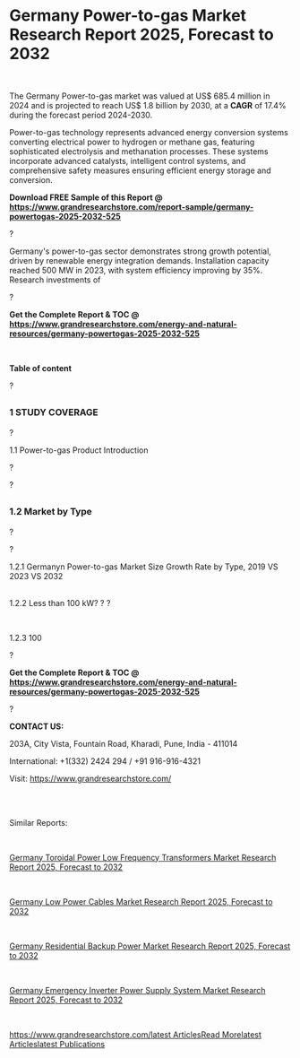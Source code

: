 <h1>Germany Power-to-gas Market Research Report 2025, Forecast to 2032</h1><br/><p>The Germany Power-to-gas market was valued at US$ 685.4 million in 2024 and is projected to reach US$ 1.8 billion by 2030, at a <strong>CAGR</strong> of 17.4% during the forecast period 2024-2030.</p>
 
 
 
 <p>Power-to-gas technology represents advanced energy conversion systems converting electrical power to hydrogen or methane gas, featuring sophisticated electrolysis and methanation processes. These systems incorporate advanced catalysts, intelligent control systems, and comprehensive safety measures ensuring efficient energy storage and conversion.</p>
 
 
 
 <div><b>Download FREE Sample of this Report @ <a href="https://www.grandresearchstore.com/report-sample/germany-powertogas-2025-2032-525">https://www.grandresearchstore.com/report-sample/germany-powertogas-2025-2032-525</a></b></div>
 
 
 
 <p>? </p>
 
 
 
 <p>Germany&#39;s power-to-gas sector demonstrates strong growth potential, driven by renewable energy integration demands. Installation capacity reached 500 MW in 2023, with system efficiency improving by 35%. Research investments of</p>
 
 
 
 <p>? </p>
 
 
 
 <div><b>Get the Complete Report & TOC @ <a href="https://www.grandresearchstore.com/energy-and-natural-resources/germany-powertogas-2025-2032-525">https://www.grandresearchstore.com/energy-and-natural-resources/germany-powertogas-2025-2032-525</a></b></div>
 
 
 
 <p><br />
 
 <b>Table of content</b></p>
 
 
 
 <p>? </p>
 
 
 
 <h2><span style="font-size:16px"><strong>1 STUDY COVERAGE</strong></span></h2>
 
 
 
 <p>? </p>
 
 
 
 <p>1.1 Power-to-gas Product Introduction</p>
 
 
 
 <p>? </p>
 
 
 
 <p>? </p>
 
 
 
 <h2><span style="font-size:16px"><strong>1.2 Market by Type</strong></span></h2>
 
 
 
 <p>? </p>
 
 
 
 <p>? </p>
 
 
 
 <p>1.2.1 Germanyn Power-to-gas Market Size Growth Rate by Type, 2019 VS 2023 VS 2032<br />
 
 <br />
 
 1.2.2 Less than 100 kW? ? ? <br />
 
 <br />
 
 1.2.3 100</p>
 
 
 
 <p>? </p>
 
 
 
 <div><b>Get the Complete Report & TOC @ <a href="https://www.grandresearchstore.com/energy-and-natural-resources/germany-powertogas-2025-2032-525">https://www.grandresearchstore.com/energy-and-natural-resources/germany-powertogas-2025-2032-525</a></b></div>
 
 
 
 <p>? </p>
 
 
 
 <p><b>CONTACT US:</b><br />
 
 203A, City Vista, Fountain Road, Kharadi, Pune, India - 411014<br />
 
 International: +1(332) 2424 294 / +91 916-916-4321<br />
 
 Visit: <a href="https://www.grandresearchstore.com/">https://www.grandresearchstore.com/</a><br />
 
 <br />
 
 <br />
 
 Similar Reports:<br />
 
 <br />
 
 <a href="https://www.grandresearchstore.com/energy-and-natural-resources/germany-toroidal-power-low-frequency-transformers-2025-2032-579">Germany Toroidal Power Low Frequency Transformers Market Research Report 2025, Forecast to 2032</a><br />
 
 <br />
 
 <a href="https://www.grandresearchstore.com/energy-and-natural-resources/germany-low-power-cables-2025-2032-965">Germany Low Power Cables Market Research Report 2025, Forecast to 2032</a><br />
 
 <br />
 
 <a href="https://www.grandresearchstore.com/energy-and-natural-resources/germany-residential-backup-power-2025-2032-382">Germany Residential Backup Power Market Research Report 2025, Forecast to 2032</a><br />
 
 <br />
 
 <a href="https://www.grandresearchstore.com/energy-and-natural-resources/germany-emergency-inverter-power-supply-system-2025-2032-68">Germany Emergency Inverter Power Supply System Market Research Report 2025, Forecast to 2032</a><br />
 
 <br />
 
 <a href="https://gyeongbokgung.com">https://www.grandresearchstore.com/</a><a href="https://hallyeomaritime.com">latest Articles</a><a href="https://jingwansa.com">Read More</a><a href="https://nguoiviet.jp/">latest Articles</a><a href="https://www.intelmarketresearch.com/">latest Publications</a></p>